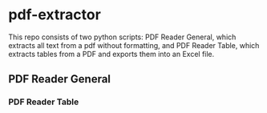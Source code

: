 # pdf-extractor

This repo consists of two python scripts: PDF Reader General, which extracts all text from a pdf without formatting, and PDF Reader Table, which extracts tables from a PDF and exports them into an Excel file.

## PDF Reader General



### PDF Reader Table
